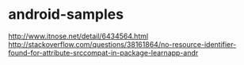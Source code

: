# android-samples

http://www.itnose.net/detail/6434564.html
http://stackoverflow.com/questions/38161864/no-resource-identifier-found-for-attribute-srccompat-in-package-learnapp-andr
